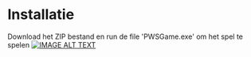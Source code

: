 # Installatie
Download het ZIP bestand en run de file 'PWSGame.exe' om het spel te spelen
[![IMAGE ALT TEXT](https://lh5.googleusercontent.com/ZJRW5nWVXVif2BDmPneOKwCWETgiDOpC0lTXqg1uSSa3CidFlYehb0imF7ETpZulBtHw2CB61hWep4i14EEm=w1920-h820-rw)](https://drive.google.com/file/d/1uduw6m7OKRr69dy2YJNTc2tmqvz9GNIr/view?usp=sharing "Video Title")

